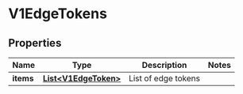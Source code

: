 # V1EdgeTokens

## Properties
Name | Type | Description | Notes
------------ | ------------- | ------------- | -------------
**items** | [**List&lt;V1EdgeToken&gt;**](V1EdgeToken.md) | List of edge tokens | 

